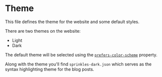 # Theme

This file defines the theme for the website and some default styles.

There are two themes on the website:

- Light
- Dark

The default theme will be selected using the [`prefers-color-scheme`](https://developer.mozilla.org/en-US/docs/Web/CSS/@media/prefers-color-scheme) property.

Along with the theme you'll find `sprinkles-dark.json` which serves as the syntax highlighting theme for the blog posts.
